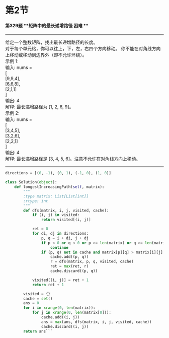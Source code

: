 # 第2节

#### 第329题	**矩阵中的最长递增路径	困难	**
***
给定一个整数矩阵，找出最长递增路径的长度。<br>对于每个单元格，你可以往上，下，左，右四个方向移动。 你不能在对角线方向上移动或移动到边界外（即不允许环绕）。<br>示例 1:<br>输入: nums =<br>[<br>[9,9,4],<br>[6,6,8],<br>[2,1,1]<br>]<br>输出: 4<br>解释: 最长递增路径为 [1, 2, 6, 9]。<br>示例 2:<br>输入: nums =<br>[<br>[3,4,5],<br>[3,2,6],<br>[2,2,1]<br>]<br>输出: 4<br>解释: 最长递增路径是 [3, 4, 5, 6]。注意不允许在对角线方向上移动。
***

```python
directions = [(0, -1), (0, 1), (-1, 0), (1, 0)]

class Solution(object):
    def longestIncreasingPath(self, matrix):
        """
        :type matrix: List[List[int]]
        :rtype: int
        """
        def dfs(matrix, i, j, visited, cache):
            if (i, j) in visited:
                return visited[(i, j)]

            ret = 0
            for di, dj in directions:
                p, q = i + di, j + dj
                if p < 0 or q < 0 or p >= len(matrix) or q >= len(matrix[0]):
                    continue
                if (p, q) not in cache and matrix[p][q] > matrix[i][j]:
                    cache.add((p, q))
                    r = dfs(matrix, p, q, visited, cache)
                    ret = max(ret, r)
                    cache.discard((p, q))

            visited[(i, j)] = ret + 1
            return ret + 1

        visited = {}
        cache = set()
        ans = 0
        for i in xrange(0, len(matrix)):
            for j in xrange(0, len(matrix[0])):
                cache.add((i, j))
                ans = max(ans, dfs(matrix, i, j, visited, cache))
                cache.discard((i, j))
        return ans```

